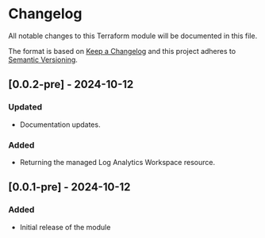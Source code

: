 # Changelog

All notable changes to this Terraform module will be documented in this file.

The format is based on [Keep a Changelog](https://keepachangelog.com/en/1.0.0/) and this project adheres to [Semantic Versioning](https://semver.org/spec/v2.0.0.html).

## [0.0.2-pre] - 2024-10-12

### Updated
- Documentation updates.

### Added
- Returning the managed Log Analytics Workspace resource.

## [0.0.1-pre] - 2024-10-12

### Added
- Initial release of the module